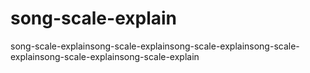 # song-scale-explain
song-scale-explainsong-scale-explainsong-scale-explainsong-scale-explainsong-scale-explainsong-scale-explain
